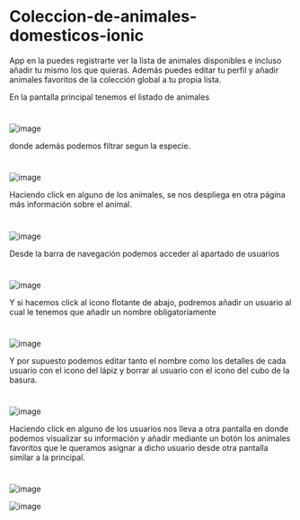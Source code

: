 # Coleccion-de-animales-domesticos-ionic

App en la puedes registrarte ver la lista de animales disponibles e incluso añadir tu mismo los que quieras.
Además puedes editar tu perfil y añadir animales favoritos de la colección global a tu propia lista.



En la pantalla principal tenemos el listado de animales
#
![image](https://user-images.githubusercontent.com/72435753/156997476-1fcc3989-d864-4c59-9d26-5e226ed506fa.png)


donde además podemos filtrar segun la especie.
#
![image](https://user-images.githubusercontent.com/72435753/157006520-e9e5b6a8-5131-4fc4-9a93-787a1639c7c2.png)


Haciendo click en alguno de los animales, se nos despliega en otra página más información sobre el animal.
#
![image](https://user-images.githubusercontent.com/72435753/157006605-76830095-ebfd-4caa-a77c-2b445b4ff164.png)


Desde la barra de navegación podemos acceder al apartado de usuarios
#
![image](https://user-images.githubusercontent.com/72435753/145870031-f3048f0d-fefc-4d38-b511-65571781a6d7.png)

Y si hacemos click al icono flotante de abajo, podremos añadir un usuario al cual le tenemos que añadir un nombre obligatoriamente
#
![image](https://user-images.githubusercontent.com/72435753/145870403-118dc39d-53f0-4f23-ad0a-470c23874363.png)


Y por supuesto podemos editar tanto el nombre como los detalles de cada usuario con el icono del lápiz
y borrar al usuario con el icono del cubo de la basura.
#
![image](https://user-images.githubusercontent.com/72435753/145871459-e38b0541-5eac-4797-86e8-97c71e1b72c5.png)


Haciendo click en alguno de los usuarios nos lleva a otra pantalla en donde podemos visualizar su información
y añadir mediante un botón los animales favoritos que le queramos asignar a dicho usuario desde otra pantalla similar a la principal.
#
![image](https://user-images.githubusercontent.com/72435753/145871650-5f1de8d9-82d5-410e-a93d-50747d77f129.png)

![image](https://user-images.githubusercontent.com/72435753/145871841-3cab99e3-152d-4302-a42a-e6e06b8c213a.png)
